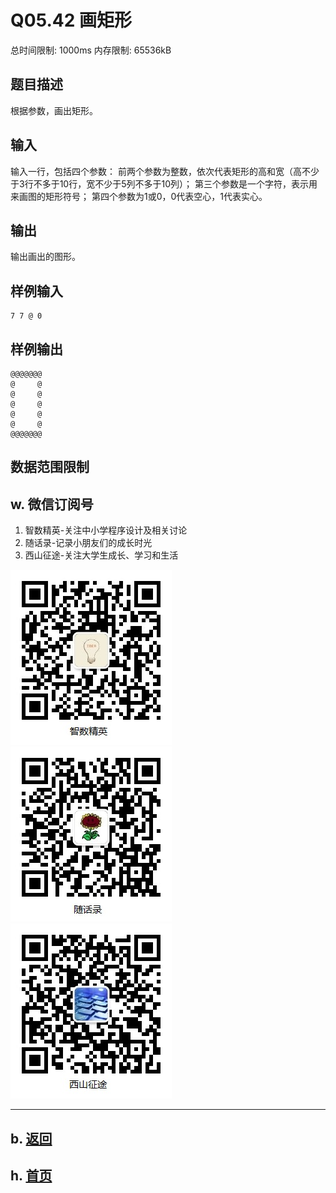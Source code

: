 # Q05.42 画矩形

总时间限制: 1000ms 内存限制: 65536kB

## 题目描述

根据参数，画出矩形。

## 输入

输入一行，包括四个参数：
前两个参数为整数，依次代表矩形的高和宽（高不少于3行不多于10行，宽不少于5列不多于10列）；
第三个参数是一个字符，表示用来画图的矩形符号；
第四个参数为1或0，0代表空心，1代表实心。

## 输出

输出画出的图形。

## 样例输入

    7 7 @ 0

## 样例输出

    @@@@@@@
    @     @
    @     @
    @     @
    @     @
    @     @
    @@@@@@@

## 数据范围限制

## w. 微信订阅号

1. 智数精英-关注中小学程序设计及相关讨论
2. 随话录-记录小朋友们的成长时光
2. 西山征途-关注大学生成长、学习和生活

![欢迎关注“智数精英”订阅号](../../assets/me/img/idea8.jpg)
![欢迎关注“随话录”订阅号](../../assets/me/img/shl8.jpg)
![欢迎关注“西山征途”订阅号](../../assets/me/img/xszt8.jpg)

----------

## b. [返回](../)
    
## h. [首页](../../)


